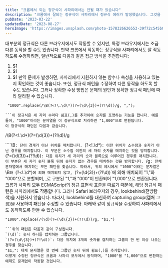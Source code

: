 ```yaml
---
title: "크롬에서 되는 정규식이 사파리에서는 안될 때가 있습니다"
description: "크롬에서 잘되는 정규식이 사파리에서 정규식 에러가 발생했습니다. 그것을 해결하였습니다."
pubDate: '2023-03-22'
updatedDate: '2023-08-27'
heroImage: 'https://images.unsplash.com/photo-1578326626553-39f72c545b07?crop=entropy&cs=tinysrgb&fit=max&fm=jpg&ixid=M3wxMTc3M3wwfDF8c2VhcmNofDd8fHNhZmFyaXxlbnwwfHx8fDE2OTMxMjAxMTF8MA&ixlib=rb-4.0.3&q=80&w=2000'
---
```


대부분의 정규식은 다른 브라우저에서도 작동할 수 있지만, 특정 브라우저에서는 조금 다른 동작을 할 수도 있습니다.
만약 크롬에서 작동하는 정규식을 사파리에서도 잘 작동하도록 수정하려면, 일반적으로 다음과 같은 접근 방식을 추천합니다:
1. $1
2. $1
3. $1
만약 문제가 발생하면, 사파리에서 지원하지 않는 함수나 속성을 사용하고 있는지 확인하는 것이 좋습니다. 또한, 정규식 패턴을 수정하여 다른 동작을 하도록 할 수도 있습니다. 그러나 정확한 수정 방법은 문제의 원인과 정확한 정규식 패턴에 따라 달라질 수 있습니다.
```
 "1000".replace(/\B(?<!\.\d\*)(?=(\d\{3})+(?!\d))/g, ",");

```이 정규식은 세 자리 수마다 쉼표(,)를 추가하여 숫자를 포맷하는 기능을 합니다. 예를 들어, "1000"이라는 문자열을 이 정규식으로 처리하면 "1,000"으로 변환됩니다.
이 정규식의 패턴은 다음과 같습니다.
```
/\B(?<!\.\d\*)(?=(\d\{3})+(?!\d))/g

````\B`: 단어 경계가 아닌 위치를 매치합니다.
`(?<!\.\d\*)`: 이전 위치가 소수점과 숫자가 아닌 경우를 매치합니다. 이 부분은 소수점 이전의 세 자리 숫자를 매치하는 것을 방지합니다.
`(?=(\d\{3})+(?!\d))`: 다음 위치가 세 자리의 숫자 블록으로 이루어진 경우를 매치합니다. 이 부분은 세 자리 숫자 블록 뒤에 숫자가 없는 경우를 매치하는 것을 방지합니다.
`/g`: 전체 문자열에서 매치하는 모든 패턴을 찾습니다.
따라서, 위의 예시에서 "1000"이라는 문자열은 `\B`와 `(?<!\.\d\*)`에 의해 매치되지 않고, `(?=(\d\{3})+(?!\d))`에 의해 매치되어 "1,"와 "000"으로 분할되며, ,로 구분된 "1,"과 "000"이 반환되어 "1,000"으로 변환됩니다.
크롬과 사파리 모두 ECMAScript의 정규 표현식 표준을 따르기 때문에, 해당 정규식 패턴은 사파리에서도 작동합니다. 그러나 Safari 브라우저의 경우, lookbehind(전방탐색)을 지원하지 않습니다.
따라서, lookbehind를 대신하여 capturing group(캡처 그룹)을 사용하여 패턴을 수정할 수 있습니다. 아래와 같이 정규식을 수정하여 사파리에서도 동작하도록 만들 수 있습니다.
```
"1000".replace(/(\d)(?=(\d\{3})+(?!\d))/g, "$1,")

```위의 패턴은 다음과 같이 구성됩니다.
`(\d)`: 숫자 하나를 캡처하는 그룹입니다.
`(?=(\d\{3})+(?!\d))`: 다음 위치에 3개의 숫자를 캡처하는 그룹이 한 번 이상 나오는 경우를 찾습니다.
"$1,": 대체 문자열은 첫 번째 그룹인 숫자 뒤에 쉼표(,)를 추가합니다.
이렇게 수정된 정규식은 크롬과 사파리 모두에서 동작하며, "1000"을 "1,000"으로 변환하는 예제도 문제없이 작동할 것입니다.